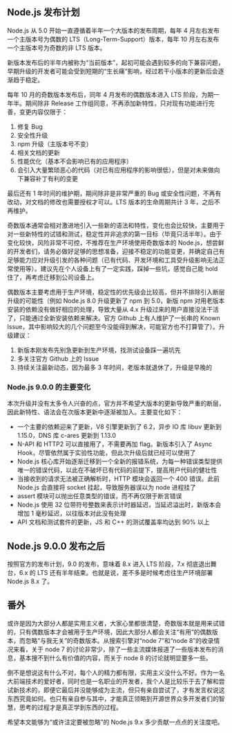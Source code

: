 <h2>Node.js 发布计划</h2>
<p>Node.js 从 5.0 开始一直遵循着半年一个大版本的发布周期，每年 4 月左右发布一个主版本号为偶数的 LTS（Long-Term-Support）版本，每年 10 月左右发布一个主版本号为奇数的非 LTS 版本。</p>
<p>新版本发布后的半年内被称为“当前版本”，起初可能会遇到较多的向下兼容问题，早期升级的开发者可能会受到短期的“生长痛”影响，经过若干小版本的更新后会逐渐趋于稳定。</p>
<p>每年 10 月的奇数版本发布后，同年 4 月发布的偶数版本进入 LTS 阶段，为期一年半。期间除非 Release 工作组同意，不再添加新特性，只对现有功能进行完善，变更内容仅限于：</p>
<ol>
  <li>修复 Bug</li>
  <li>安全性升级</li>
  <li>npm 升级（主版本号不变）</li>
  <li>相关文档的更新</li>
  <li>性能优化（基本不会影响已有的应用程序）</li>
  <li>会引入大量繁琐恶心的代码（对已有应用程序的影响很低），但是对未来做向下兼容补丁有利的变更</li>
</ol>
<p>最后还有 1 年时间的维护期，期间除非是非常严重的 Bug 或安全性问题，不再有改动，对文档的修改也需要授权才可以。LTS 版本的生命周期共计 3 年，之后不再维护。</p>
<p>奇数版本通常会相对激进地引入一些新的语法和特性，变化也会比较快，主要用于对一些新特性的试错和测试，稳定性并非追求的第一目标（毕竟只活半年）。由于变化较快，风险非常不可控，不推荐在生产环境使用奇数版本的 Node.js，想尝鲜的开发者们，请务必做好足够的思想准备，迎接不稳定的功能变更，并确定自己有足够能力应对升级引发的各种问题（已有代码、开发环境和工具受升级影响无法正常使用等）。建议先在个人设备上有了一定实践，踩掉一些坑，感觉自己能 hold 住了，再考虑迁移到公司设备上。</p>
<p>偶数版本主要考虑用于生产环境，稳定性的优先级会比较高，但并不排除引入断层升级的可能性（例如 Node.js 8.0 升级更新了 npm 到 5.0，新版 npm 对用老版本安装的依赖没有做好相应的处理，导致大量从 4.x 升级过来的用户直接没法干活了，只能通过全新安装依赖来解决。官方 Github 上有人维护了一长串的 Known Issue，其中影响较大的几个问题至今没能得到解决，可能官方也不打算管了）。升级建议：</p>
<ol>
  <li>新版本刚发布先别急更新到生产环境，找测试设备踩一遍坑先</li>
  <li>多关注官方 Github 上的 Issue</li>
  <li>持续关注最新动态，因为最多 3 年时间，老版本就退休了，升级是早晚的</li>
</ol>

<h3>Node.js 9.0.0 的主要变化</h3>
<p>本次升级并没有太多令人兴奋的点，官方并不希望大版本的更新导致严重的断层，因此新特性、语法会在次版本更新中逐渐被加入。主要变化如下：</p>
<ul>
  <li>一个主要的依赖迎来了更新，V8 引擎更新到了 6.2，异步 IO 库 libuv 更新到 1.15.0，DNS 库 c-ares 更新到 1.13.0</li>
  <li>N-API 和 HTTP2 可以直接用了，不需要再加 flag。新版本引入了 Async Hook，尽管依然属于实验性功能，但此次升级后就已经可以使用了</li>
  <li>Node.js 核心库开始逐渐迁移到一个全新的报错系统，为每一种错误类型提供唯一的错误代码，以此在不破坏已有代码的前提下，提高用户代码的健壮性</li>
  <li>当接收到的请求无法被正确解析时，HTTP 模块会返回一个 400 错误。此前 Node.js 会直接将 socket 挂起，导致服务器误以为 node 进程挂了</li>
  <li>assert 模块可以抛出任意类型的错误，而不再仅限于断言错误</li>
  <li>Node.js 使用 32 位带符号整数来表示计时器延迟，当延迟溢出时，新版本会增加 1 毫秒延迟，以往版本对此没有处理</li>
  <li>API 文档和测试套件的更新，JS 和 C++ 的测试覆盖率均达到 90% 以上</li>
</ul>

<h2>Node.js 9.0.0 发布之后</h2>
<p>按照官方的发布计划，9.0 的发布，意味着 8.x 进入 LTS 阶段，7.x 彻底退出舞台，6.x 的 LTS 还有半年结束。也就是说，差不多是时候考虑往生产环境部署 Node.js 8.x 了。</p>

<h2>番外</h2>
<p>或许是因为大部分人都是实用主义者，大家心里都很清楚，奇数版本就是用来试错的，只有偶数版本才会被用于生产环境，因此大部分人都会关注“有用”的偶数版本，而忽略“与我无关”的奇数版本。从搜索引擎对“node 7”和“node 8”的收录情况来看，关于 node 7 的讨论非常少，除了一些主流媒体报道了一些版本发布的消息，基本搜不到什么有价值的内容，而关于 node 8 的讨论就明显要多一些。</p>
<p>倒不是想说这有什么不对，每个人的精力都有限，实用主义没什么不好。作为一名大前端技术的爱好者，同时也是一名职业的开发者，我个人是比较乐于去了解和尝试新技术的，即便它最后并没能够成为主流，但只有亲自尝试了，才有发言权说这东西究竟如何。也只有亲自参与其中，才能真正领略到开源世界众多开发者们的智慧，思考的过程才是真正学到东西的过程。</p>
<p>希望本文能够为“或许注定要被忽略”的 Node.js 9.x 多少贡献一点点的关注度吧。</p>